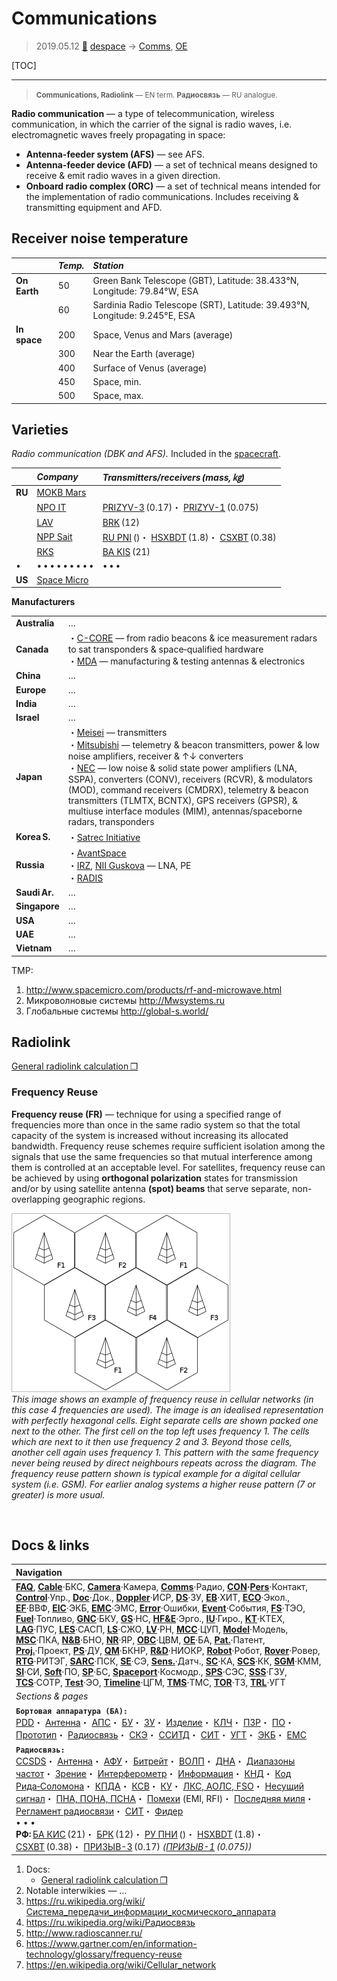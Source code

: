 # Communications
> 2019.05.12 [🚀](../index/index.md) [despace](index.md) → [Comms](comms.md), [OE](oe.md)

[TOC]

---

> <small>**Communications, Radiolink** — EN term. **Радиосвязь** — RU analogue.</small>

**Radio communication** — a type of telecommunication, wireless communication, in which the carrier of the signal is radio waves, i.e. electromagnetic waves freely propagating in space:

   - **Antenna-feeder system (AFS)** — see AFS.
   - **Antenna-feeder device (AFD)** — a set of technical means designed to receive & emit radio waves in a given direction.
   - **Onboard radio complex (ORC)** — a set of technical means intended for the implementation of radio communications. Includes receiving & transmitting equipment and AFD.



## Receiver noise temperature

| |*Temp.*|*Station*|
|:--|:--|:--|
|**On Earth**|50|Green Bank Telescope (GBT), Latitude: 38.433°N, Longitude: 79.84°W, ESA|
| |60|Sardinia Radio Telescope (SRT), Latitude: 39.493°N, Longitude: 9.245°E, ESA|
|**In space**|200|Space, Venus and Mars (average)|
| |300|Near the Earth (average)|
| |400|Surface of Venus (average)|
| |450|Space, min.|
| |500|Space, max.|



## Varieties
*Radio communication (DBK and AFS).* Included in the [spacecraft](sc.md).

| |*Company*|*Transmitters/receivers (mass, ㎏)*|
|:--|:--|:--|
|**RU**|[MOKB Mars](zz_mars_mokb.md)| |
| |[NPO IT](zz_npoit.md)|[PRIZYV-3](prizyv_3.md) (0.17)・ [PRIZYV-1](prizyv_1.md) (0.075)|
| |[LAV](zz_lav.md)|[BRK](brk_lav.md) (12)|
| |[NPP Sait](zz_sait_ltd.md)|[RU PNI](ру_пни.md) ()・ [HSXBDT](hsxbdt.md) (1.8)・ [CSXBT](csxbt.md) (0.38)|
| |[RKS](zz_rss.md)|[BA KIS](ба_кис.md) (21)|
|•|• • • • • • • • •|• • •|
|**US**|[Space Micro](space_micro.md)| |

**Manufacturers**

| | |
|:--|:--|
|**Australia**|…|
|**Canada**|・[C-CORE](zz_c_core.md) — from radio beacons & ice measurement radars to sat transponders & space‑qualified hardware<br> ・[MDA](zz_mda.md) — manufacturing & testing antennas & electronics|
|**China**|…|
|**Europe**|…|
|**India**|…|
|**Israel**|…|
|**Japan**|・[Meisei](zz_meisei.md) — transmitters<br> ・[Mitsubishi](zz_mitsubishi.md) — telemetry & beacon transmitters, power & low noise amplifiers, receiver & ↑↓ converters<br> ・[NEC](zz_nec.md) — low noise & solid state power amplifiers (LNA, SSPA), converters (CONV), receivers (RCVR), & modulators (MOD), command receivers (CMDRX), telemetry & beacon transmitters (TLMTX, BCNTX), GPS receivers (GPSR), & multiuse interface modules (MIM), antennas/spaceborne radars, transponders|
|**Korea S.**|・[Satrec Initiative](zz_satreci.md)|
|**Russia**|・[AvantSpace](zz_avantspace.md)<br> ・[IRZ](zz_irz.md), [NII Guskova](нии_гуськова.md) — LNA, PE<br> ・[RADIS](zz_radis.md)|
|**Saudi Ar.**|…|
|**Singapore**|…|
|**USA**|…|
|**UAE**|…|
|**Vietnam**|…|

TMP:

   1. <http://www.spacemicro.com/products/rf-and-microwave.html>
   1. Микроволновые системы <http://Mwsystems.ru>
   1. Глобальные системы <http://global-s.world/>



## Radiolink

[General radiolink calculation ❐](f/comms/radiolink_calc_full.zip)


### Frequency Reuse

**Frequency reuse (FR)** — technique for using a specified range of frequencies more than once in the same radio system so that the total capacity of the system is increased without increasing its allocated bandwidth. Frequency reuse schemes require sufficient isolation among the signals that use the same frequencies so that mutual interference among them is controlled at an acceptable level. For satellites, frequency reuse can be achieved by using **orthogonal polarization** states for transmission and/or by using satellite antenna **(spot) beams** that serve separate, non-overlapping geographic regions.

![](f/comms/frequency_reuse.png)  
*This image shows an example of frequency reuse in cellular networks (in this case 4 frequencies are used). The image is an idealised representation with perfectly hexagonal cells. Eight separate cells are shown packed one next to the other. The first cell on the top left uses frequency 1. The cells which are next to it then use frequency 2 and 3. Beyond those cells, another cell again uses frequency 1. This pattern with the same frequency never being reused by direct neighbours repeats across the diagram. The frequency reuse pattern shown is typical example for a digital cellular system (i.e. GSM). For earlier analog systems a higher reuse pattern (7 or greater) is more usual.*



<p style="page-break-after:always"> </p>

## Docs & links
|Navigation|
|:--|
|**[FAQ](faq.md)**, **[Cable](cable.md)**·БКС, **[Camera](cam.md)**·Камера, **[Comms](comms.md)**·Радио, **[CON](contact.md)·[Pers](person.md)**·Контакт, **[Control](control.md)**·Упр., **[Doc](doc.md)**·Док., **[Doppler](doppler.md)**·ИСР, **[DS](ds.md)**·ЗУ, **[EB](eb.md)**·ХИТ, **[ECO](ecology.md)**·Экол., **[EF](ef.md)**·ВВФ, **[ElC](elc.md)**·ЭКБ, **[EMC](emc.md)**·ЭМС, **[Error](error.md)**·Ошибки, **[Event](event.md)**·События, **[FS](fs.md)**·ТЭО, **[Fuel](fuel.md)**·Топливо, **[GNC](gnc.md)**·БКУ, **[GS](scs.md)**·НС, **[HF&E](hfe.md)**·Эрго., **[IU](iu.md)**·Гиро., **[KT](kt.md)**·КТЕХ, **[LAG](lag.md)**·ПУC, **[LES](les.md)**·САСП, **[LS](ls.md)**·СЖО, **[LV](lv.md)**·РН, **[MCC](mcc.md)**·ЦУП, **[Model](model.md)**·Модель, **[MSC](sc.md)**·ПКА, **[N&B](nnb.md)**·БНО, **[NR](nr.md)**·ЯР, **[OBC](obc.md)**·ЦВМ, **[OE](oe.md)**·БА, **[Pat.](патент.md)**·Патент, **[Proj.](project.md)**·Проект, **[PS](ps.md)**·ДУ, **[QM](qm.md)**·БКНР, **[R&D](rnd.md)**·НИОКР, **[Robot](robotics.md)**·Робот, **[Rover](rover.md)**·Ровер, **[RTG](rtg.md)**·РИТЭГ, **[SARC](sarc.md)**·ПСК, **[SE](se.md)**·СЭ, **[Sens.](sensor.md)**·Датч., **[SC](sc.md)**·КА, **[SCS](scs.md)**·КК, **[SGM](sgm.md)**·КММ, **[SI](si.md)**·СИ, **[Soft](soft.md)**·ПО, **[SP](sp.md)**·БС, **[Spaceport](spaceport.md)**·Космодр., **[SPS](sps.md)**·СЭС, **[SSS](sss.md)**·ГЗУ, **[TCS](tcs.md)**·СОТР, **[Test](test.md)**·ЭО, **[Timeline](timeline.md)**·ЦГМ, **[TMS](tms.md)**·ТМС, **[TOR](tor.md)**·ТЗ, **[TRL](trl.md)**·УГТ|
|*Sections & pages*|
|**`Бортовая аппаратура (БА):`**<br> [PDD](pdd.md)・ [Антенна](antenna.md)・ [АПС](hns.md)・ [БУ](sp.md)・ [ЗУ](ds.md)・ [Изделие](unit.md)・ [КЛЧ](clean_lvl.md)・ [ПЗР](fov.md)・ [ПО](soft.md)・ [Прототип](prototype.md)・ [Радиосвязь](comms.md)・ [СКЭ](elmsys.md)・ [ССИТД](tsdcs.md)・ [СИТ](etedp.md)・ [УГТ](trl.md)・ [ЭКБ](elc.md)・ [EMC](emc.md)|
|**`Радиосвязь:`**<br> [CCSDS](ccsds.md)・ [Антенна](antenna.md)・ [АФУ](afdev.md)・ [Битрейт](bitrate.md)・ [ВОЛП](ofts.md)・ [ДНА](дна.md)・ [Диапазоны частот](rf.md)・ [Зрение](view.md)・ [Интерферометр](interferometer.md)・ [Информация](info.md)・ [КНД](directivity.md)・ [Код Рида‑Соломона](rsco.md)・ [КПДА](antenna_ap.md)・ [КСВ](swr.md)・ [КУ](ку.md)・ [ЛКС, АОЛС, FSO](fso.md)・ [Несущий сигнал](carrwave.md)・ [ПНА, ПОНА, ПСНА](aiad.md)・ [Помехи](emi.md) (EMI, RFI)・ [Последняя миля](last_mile.md)・ [Регламент радиосвязи](rf.md)・ [СИТ](etedp.md)・ [Фидер](feeder.md) <br>• • •<br> **РФ:** [БА КИС](ба_кис.md) (21)・ [БРК](brk_lav.md) (12)・ [РУ ПНИ](ру_пни.md) ()・ [HSXBDT](hsxbdt.md) (1.8)・ [CSXBT](csxbt.md) (0.38)・ [ПРИЗЫВ-3](prizyv_3.md) (0.17) *([ПРИЗЫВ-1](prizyv_1.md) (0.075))*|

   1. Docs:
      - [General radiolink calculation ❐](f/comms/radiolink_calc_full.zip)
   1. Notable interwikies — …
   1. <https://ru.wikipedia.org/wiki/Система_передачи_информации_космического_аппарата>
   1. <https://ru.wikipedia.org/wiki/Радиосвязь>
   1. <http://www.radioscanner.ru/>
   1. <https://www.gartner.com/en/information-technology/glossary/frequency-reuse>
   1. <https://en.wikipedia.org/wiki/Cellular_network>
